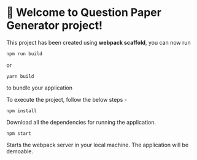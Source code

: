 # 🚀 Welcome to Question  Paper Generator project!

This project has been created using **webpack scaffold**, you can now run

```
npm run build
```

or

```
yarn build
```

to bundle your application


To execute the project, follow the below steps - 

```
npm install
```

Download all the dependencies for running the application.

```
npm start
```

Starts the webpack server in your local machine. The application will be demoable.